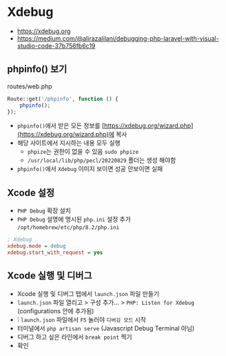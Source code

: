 # Xdebug
* https://xdebug.org
* https://medium.com/@alirazalilani/debugging-php-laravel-with-visual-studio-code-37b756fb6c19

## phpinfo() 보기
routes/web.php
```php
Route::get('/phpinfo', function () {
    phpinfo();
});
```

* `phpinfo()`에서 받은 모든 정보를 [https://xdebug.org/wizard.php](https://xdebug.org/wizard.php)에 복사
* 해당 사이트에서 지시하는 내용 모두 실행
  - `phpize`는 권한이 없을 수 있음 `sudo phpize`
  - `/usr/local/lib/php/pecl/20220829` 폴더는 생성 해야함
* `phpinfo()`에서 `Xdebug` 이미지 보이면 성공 안보이면 실패

## Xcode 설정
* `PHP Debug` 확장 설치
* `PHP Debug` 설명에 명시된 `php.ini` 설정 추가 `/opt/homebrew/etc/php/8.2/php.ini`
```ini
; Xdebug
xdebug.mode = debug
xdebug.start_with_request = yes
```

## Xcode 실행 및 디버그
* Xcode 실행 및 디버그 탭에서 `launch.json` 파일 만들기
* `launch.json` 파일 열리고 > 구성 추가... > `PHP: Listen for Xdebug` (configurations 안에 추가됨)
* ❕ `launch.json` 파일에서 `F5` 눌러야 `디버깅 모드` 시작
* 터미널에서 `php artisan serve` (Javascript Debug Terminal 아님)
* 디버그 하고 싶은 라인에서 `break point` 찍기
* 확인
